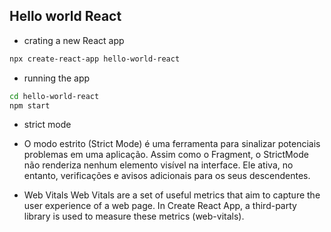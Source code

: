 ## Hello world React

- crating a new React app
```bash
npx create-react-app hello-world-react
```

- running the app
```bash
cd hello-world-react
npm start
```

- strict mode
 - O modo estrito (Strict Mode) é uma ferramenta para sinalizar potenciais problemas em uma aplicação. Assim como o Fragment, o StrictMode não renderiza nenhum elemento visível na interface. Ele ativa, no entanto, verificações e avisos adicionais para os seus descendentes.

- Web Vitals
Web Vitals are a set of useful metrics that aim to capture the user experience of a web page. In Create React App, a third-party library is used to measure these metrics (web-vitals).